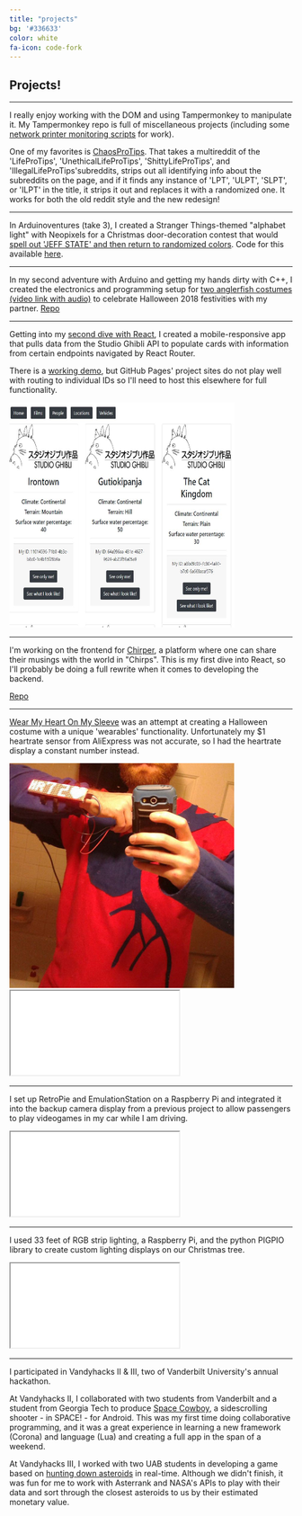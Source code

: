 ```yaml
---
title: "projects"
bg: '#336633'
color: white
fa-icon: code-fork
---
```


## Projects!

---

I really enjoy working with the DOM and using Tampermonkey to manipulate it. My Tampermonkey repo is full of miscellaneous projects (including some [network printer monitoring scripts](https://github.com/atlc/Tampermonkey-Scripts/blob/master/PrintMonitorMaster.js) for work).

One of my favorites is [ChaosProTips](https://github.com/atlc/Tampermonkey-Scripts/blob/master/ChaosProTips.js). That takes a multireddit of the 'LifeProTips', 'UnethicalLifeProTips', 'ShittyLifeProTips', and 'IllegalLifeProTips'subreddits, strips out all identifying info about the subreddits on the page, and if it finds any instance of 'LPT', 'ULPT', 'SLPT', or 'ILPT' in the title, it strips it out and replaces it with a randomized one. It works for both the old reddit style and the new redesign!

---

In Arduinoventures (take 3), I created a Stranger Things-themed "alphabet light" with Neopixels for a Christmas door-decoration contest that would [spell out 'JEFF STATE' and then return to randomized colors](https://drive.google.com/file/d/1ehDYhQQ1Lt36eA6Cd7H69YX7kSLyr5Az/view?usp=sharing). Code for this available [here](https://github.com/atlc/JSCC-Doors-2018/blob/master/Me/Door.ino).

---

In my second adventure with Arduino and getting my hands dirty with C++, I created the electronics and programming setup for [two anglerfish costumes (video link with audio)](https://drive.google.com/file/d/1-Xm95aun4PjOvnhTsTIxgxcE1eDkLGnc/view?usp=sharing) to celebrate Halloween 2018 festivities with my partner. [Repo](https://github.com/atlc/Halloween18)

---

Getting into my [second dive with React](https://github.com/atlc/routing-in-react), I created a mobile-responsive app that pulls data from the Studio Ghibli API to populate cards with information from certain endpoints navigated by React Router.

There is a [working demo](https://atlc.github.io/routing-in-react/), but GitHub Pages' project sites do not play well with routing to individual IDs so I'll need to host this elsewhere for full functionality.

<img src="img/ghibli_cards.JPG" width="400" height="400" />

---

I'm working on the frontend for [Chirper](https://atlc.github.io/chirper-frontend/), a platform where one can share their musings with the world in "Chirps". This is my first dive into React, so I'll probably be doing a full rewrite when it comes to developing the backend.

[Repo](https://github.com/atlc/chirper-frontend)

---

[Wear My Heart On My Sleeve](https://github.com/atlc/WearMyHeartOnMySleeve) was an attempt at creating a Halloween costume with a unique 'wearables' functionality. Unfortunately my $1 heartrate sensor from AliExpress was not accurate, so I had the heartrate display a constant number instead.

<img src="img/HeartSleeve01.jpg" width="400" height="400" />
<iframe src="img/HeartSleeveVid01.mp4" allowfullscreen></iframe>

---

I set up RetroPie and EmulationStation on a Raspberry Pi and integrated it into the backup camera display from a previous project to allow passengers to play videogames in my car while I am driving.

<iframe src="img/car_retropie_silent.mp4" allowfullscreen></iframe>

---

I used 33 feet of RGB strip lighting, a Raspberry Pi, and the python PIGPIO library to create custom lighting displays on our Christmas tree.

<iframe src="img/christmas_tree_pi_10_meters_silent.mp4" allowfullscreen></iframe>

---

I participated in Vandyhacks II & III, two of Vanderbilt University's annual hackathon. 

At Vandyhacks II, I collaborated with two students from Vanderbilt and a student from Georgia Tech to produce [Space Cowboy](https://github.com/andrewlloydcartwright/SpaceCowboy), a sidescrolling shooter - in SPACE! - for Android. This was my first time doing collaborative programming, and it was a great experience in learning a new framework (Corona) and language (Lua) and creating a full app in the span of a weekend.

At Vandyhacks III, I worked with two UAB students in developing a game based on [hunting down asteroids](https://github.com/andrewlloydcartwright/vandyhacks3) in real-time. Although we didn't finish, it was fun for me to work with Asterrank and NASA's APIs to play with their data and sort through the closest asteroids to us by their estimated monetary value.